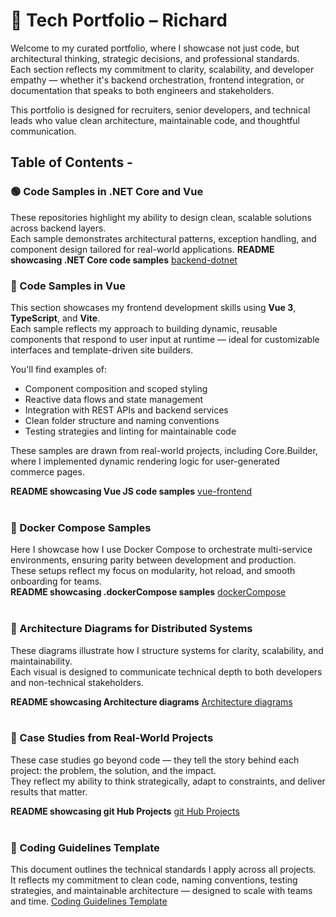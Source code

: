 # 🎯 Tech Portfolio – Richard

Welcome to my curated portfolio, where I showcase not just code, but architectural thinking, strategic decisions, and professional standards.  
Each section reflects my commitment to clarity, scalability, and developer empathy — whether it's backend orchestration, frontend integration, or documentation that speaks to both engineers and stakeholders.

This portfolio is designed for recruiters, senior developers, and technical leads who value clean architecture, maintainable code, and thoughtful communication.


## Table of Contents - 

### 🟢 Code Samples in .NET Core and Vue

These repositories highlight my ability to design clean, scalable solutions across backend layers.  
Each sample demonstrates architectural patterns, exception handling, and component design tailored for real-world applications.
 **README showcasing .NET Core code samples** <a href="code-samples/backend-dotnet/README.md" target="_blank">backend-dotnet</a> 

### 🧩 Code Samples in Vue

This section showcases my frontend development skills using **Vue 3**, **TypeScript**, and **Vite**.  
Each sample reflects my approach to building dynamic, reusable components that respond to user input at runtime — ideal for customizable interfaces and template-driven site builders.

You'll find examples of:
- Component composition and scoped styling  
- Reactive data flows and state management  
- Integration with REST APIs and backend services  
- Clean folder structure and naming conventions  
- Testing strategies and linting for maintainable code

These samples are drawn from real-world projects, including Core.Builder, where I implemented dynamic rendering logic for user-generated commerce pages.


   **README showcasing Vue JS code samples** <a href="code-samples/front-end-vue/README.md" target="_blank">vue-frontend</a> 
<br><br>

### 🐳 Docker Compose Samples

Here I showcase how I use Docker Compose to orchestrate multi-service environments, ensuring parity between development and production.  
These setups reflect my focus on modularity, hot reload, and smooth onboarding for teams.
<br>
   **README showcasing .dockerCompose samples** <a href="code-samples/integration-patterns/README.md" target="_blank">dockerCompose</a> 
<br><br>

### 📐 Architecture Diagrams for Distributed Systems

These diagrams illustrate how I structure systems for clarity, scalability, and maintainability.  
Each visual is designed to communicate technical depth to both developers and non-technical stakeholders.

  **README showcasing Architecture diagrams** <a href="architecture-diagrams/README.md" target="_blank">Architecture diagrams</a>
<br><br>
  
### 📄 Case Studies from Real-World Projects

These case studies go beyond code — they tell the story behind each project: the problem, the solution, and the impact.  
They reflect my ability to think strategically, adapt to constraints, and deliver results that matter.


  **README showcasing git Hub Projects** <a href="case-studies/README.md" target="_blank">git Hub Projects</a>
<br><br>

### 📘 Coding Guidelines Template

This document outlines the technical standards I apply across all projects.  
It reflects my commitment to clean code, naming conventions, testing strategies, and maintainable architecture — designed to scale with teams and time.
<a href="https://github.com/GregHowe/Migration-Legacy-To-RestApi/blob/main/docs/coding-guidelines-template.pdf" target="_blank">Coding Guidelines Template</a> 

 











































